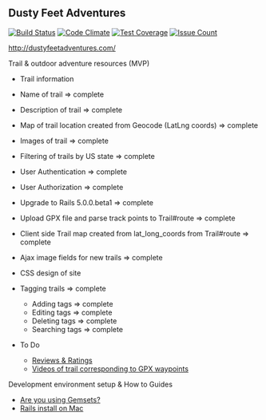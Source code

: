 ## Dusty Feet Adventures

[![Build Status](https://travis-ci.org/CarlosGabaldon/dusty-feet-adventures.svg?branch=master)](https://travis-ci.org/CarlosGabaldon/dusty-feet-adventures)
[![Code Climate](https://codeclimate.com/github/CarlosGabaldon/dusty-feet-adventures/badges/gpa.svg)](https://codeclimate.com/github/CarlosGabaldon/dusty-feet-adventures)
[![Test Coverage](https://codeclimate.com/github/CarlosGabaldon/dusty-feet-adventures/badges/coverage.svg)](https://codeclimate.com/github/CarlosGabaldon/dusty-feet-adventures/coverage)
[![Issue Count](https://codeclimate.com/github/CarlosGabaldon/dusty-feet-adventures/badges/issue_count.svg)](https://codeclimate.com/github/CarlosGabaldon/dusty-feet-adventures)

http://dustyfeetadventures.com/

Trail & outdoor adventure resources (MVP)
 - Trail information
  - Name of trail => complete
  - Description of trail => complete
  - Map of trail location created from Geocode (LatLng coords) => complete
  - Images of trail => complete
  - Filtering of trails by US state => complete
  - User Authentication => complete
  - User Authorization => complete
  - Upgrade to Rails 5.0.0.beta1 => complete
  - Upload GPX file and parse track points to Trail#route => complete
  - Client side Trail map created from lat_long_coords from Trail#route => complete
  - Ajax image fields for new trails => complete
  - CSS design of site
  - Tagging trails => complete
    - Adding tags => complete
    - Editing tags => complete
    - Deleting tags => complete
    - Searching tags => complete

 - To Do
   - [Reviews & Ratings](https://github.com/CarlosGabaldon/dusty-feet-adventures/issues/5)
   - [Videos of trail corresponding to GPX waypoints](https://github.com/CarlosGabaldon/dusty-feet-adventures/issues/28)


Development environment setup & How to Guides
  - [Are you using Gemsets?](https://carlosgabaldon.wordpress.com/articles/are-you-using-gemsets/)
  - [Rails install on Mac](http://railsapps.github.io/installrubyonrails-mac.html)
